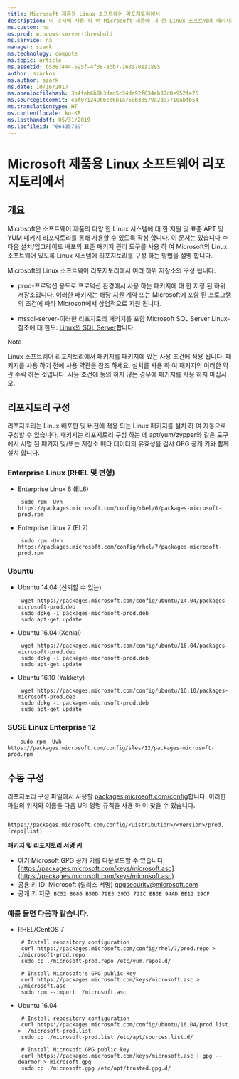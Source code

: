 ```yaml
---
title: Microsoft 제품용 Linux 소프트웨어 리포지토리에서
description: 이 문서에 사용 하 여 Microsoft 제품에 대 한 Linux 소프트웨어 패키지를 설치 하는 방법을 설명 합니다.
ms.custom: na
ms.prod: windows-server-threshold
ms.service: na
manager: szark
ms.technology: compute
ms.topic: article
ms.assetid: b5387444-595f-4f38-abb7-163a70ea1895
author: szarkos
ms.author: szark
ms.date: 10/16/2017
ms.openlocfilehash: 3b4feb6b8b3dad5c34de92f634eb30d0e952fe76
ms.sourcegitcommit: eaf071249b6eb6b1a758b38579a2d87710abfb54
ms.translationtype: HT
ms.contentlocale: ko-KR
ms.lasthandoff: 05/31/2019
ms.locfileid: "66435769"
---
```

# <a name="linux-software-repository-for-microsoft-products"></a>Microsoft 제품용 Linux 소프트웨어 리포지토리에서

## <a name="overview"></a>개요
Microsoft은 소프트웨어 제품의 다양 한 Linux 시스템에 대 한 지원 및 표준 APT 및 YUM 패키지 리포지토리를 통해 사용할 수 있도록 작성 합니다. 이 문서는 있습니다 수 다음 설치/업그레이드 배포의 표준 패키지 관리 도구를 사용 하 여 Microsoft의 Linux 소프트웨어 있도록 Linux 시스템에 리포지토리를 구성 하는 방법을 설명 합니다.

Microsoft의 Linux 소프트웨어 리포지토리에서 여러 하위 저장소의 구성 됩니다.

 - prod-프로덕션 용도로 프로덕션 환경에서 사용 하는 패키지에 대 한 지정 된 하위 저장소입니다. 이러한 패키지는 해당 지원 계약 또는 Microsoft에 포함 된 프로그램의 조건에 따라 Microsoft에서 상업적으로 지원 됩니다.

 - mssql-server-이러한 리포지토리 패키지를 포함 Microsoft SQL Server Linux-참조에 대 한도: [Linux의 SQL Server](https://www.microsoft.com/en-us/sql-server/sql-server-vnext-including-Linux)합니다.

> [!Note]
> Linux 소프트웨어 리포지토리에서 패키지를 패키지에 있는 사용 조건에 적용 됩니다. 패키지를 사용 하기 전에 사용 약관을 참조 하세요. 설치를 사용 하 여 패키지의 이러한 약관 수락 하는 것입니다. 사용 조건에 동의 하지 않는 경우에 패키지를 사용 하지 마십시오.


## <a name="configuring-the-repositories"></a>리포지토리 구성
리포지토리는 Linux 배포판 및 버전에 적용 되는 Linux 패키지를 설치 하 여 자동으로 구성할 수 있습니다. 패키지는 리포지토리 구성 하는 데 apt/yum/zypper와 같은 도구에서 서명 된 패키지 및/또는 저장소 메타 데이터의 유효성을 검사 GPG 공개 키와 함께 설치 합니다.

### <a name="enterprise-linux-rhel-and-variants"></a>Enterprise Linux (RHEL 및 변형)

 - Enterprise Linux 6 (EL6)

        sudo rpm -Uvh https://packages.microsoft.com/config/rhel/6/packages-microsoft-prod.rpm

 - Enterprise Linux 7 (EL7)

        sudo rpm -Uvh https://packages.microsoft.com/config/rhel/7/packages-microsoft-prod.rpm


### <a name="ubuntu"></a>Ubuntu

 - Ubuntu 14.04 (신뢰할 수 있는)

        wget https://packages.microsoft.com/config/ubuntu/14.04/packages-microsoft-prod.deb
        sudo dpkg -i packages-microsoft-prod.deb
        sudo apt-get update

 - Ubuntu 16.04 (Xenial)

        wget https://packages.microsoft.com/config/ubuntu/16.04/packages-microsoft-prod.deb
        sudo dpkg -i packages-microsoft-prod.deb
        sudo apt-get update

 - Ubuntu 16.10 (Yakkety)

        wget https://packages.microsoft.com/config/ubuntu/16.10/packages-microsoft-prod.deb
        sudo dpkg -i packages-microsoft-prod.deb
        sudo apt-get update


### <a name="suse-linux-enterprise-12"></a>SUSE Linux Enterprise 12

        sudo rpm -Uvh https://packages.microsoft.com/config/sles/12/packages-microsoft-prod.rpm


## <a name="manual-configuration"></a>수동 구성
리포지토리 구성 파일에서 사용할 [packages.microsoft.com/config](https://packages.microsoft.com/config/)합니다. 이러한 파일의 위치와 이름을 다음 URI 명명 규칙을 사용 하 여 찾을 수 있습니다.

        https://packages.microsoft.com/config/<Distribution>/<Version>/prod.(repo|list)

**패키지 및 리포지토리 서명 키**

 - 여기 Microsoft GPG 공개 키를 다운로드할 수 있습니다. [https://packages.microsoft.com/keys/microsoft.asc](https://packages.microsoft.com/keys/microsoft.asc)
 - 공용 키 ID: Microsoft (릴리스 서명) <gpgsecurity@microsoft.com>
 - 공개 키 지문: `BC52 8686 B50D 79E3 39D3 721C EB3E 94AD BE12 29CF`

### <a name="examples"></a>예를 들면 다음과 같습니다.

 - RHEL/CentOS 7

        # Install repository configuration
        curl https://packages.microsoft.com/config/rhel/7/prod.repo > ./microsoft-prod.repo
        sudo cp ./microsoft-prod.repo /etc/yum.repos.d/

        # Install Microsoft's GPG public key
        curl https://packages.microsoft.com/keys/microsoft.asc > ./microsoft.asc
        sudo rpm --import ./microsoft.asc

 - Ubuntu 16.04

        # Install repository configuration
        curl https://packages.microsoft.com/config/ubuntu/16.04/prod.list > ./microsoft-prod.list
        sudo cp ./microsoft-prod.list /etc/apt/sources.list.d/

        # Install Microsoft GPG public key
        curl https://packages.microsoft.com/keys/microsoft.asc | gpg --dearmor > microsoft.gpg
        sudo cp ./microsoft.gpg /etc/apt/trusted.gpg.d/



